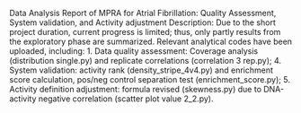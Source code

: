 Data Analysis Report of MPRA for Atrial Fibrillation: Quality Assessment, System validation, and Activity adjustment
Description: Due to the short project duration, current progress is limited; thus, only partly results from the exploratory phase are summarized. Relevant analytical codes have been uploaded, including: 1. Data quality assessment: Coverage analysis (distribution single.py) and replicate correlations (correlation 3 rep.py); 4. System validation: activity rank (density_stripe_4v4.py) and enrichment score calculation, pos/neg control separation test (enrichment_score.py); 5. Activity definition adjustment: formula revised (skewness.py) due to DNA-activity negative correlation (scatter plot value 2_2.py).
